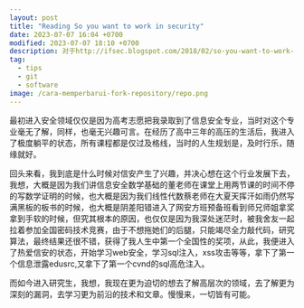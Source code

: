 ```yaml
---
layout: post
title: "Reading So you want to work in security"
date: 2023-07-07 16:04 +0700
modified: 2023-07-07 18:10 +0700
description: 对于http://ifsec.blogspot.com/2018/02/so-you-want-to-work-in-security-and-for.html的读后感
tag:
  - tips
  - git
  - software
image: /cara-memperbarui-fork-repository/repo.png
---
```


最初进入安全领域仅仅是因为高考志愿把我录取到了信息安全专业，当时对这个专业毫无了解，同样，也毫无兴趣可言。在经历了高中三年的高压的生活后，我进入了极度躺平的状态，所有课程都是仅过及格线，当时的人生规划是，及时行乐，随缘就好。

回头来看，我到底是什么时候对信安产生了兴趣，并决心想在这个行业发展下去，我想，大概是因为我们讲信息安全数学基础的董老师在课堂上用两节课的时间不停的写数学证明的时候，也大概是因为我们线性代数蔡老师在大夏天挥汗如雨仍然写满黑板的板书的时候，也大概是阴差阳错进入了网安方班预备班看到师兄师姐拿奖拿到手软的时候，但究其根本的原因，也仅仅是因为我深处迷茫时，被我舍友一起拉着参加全国密码技术竞赛，由于不想拖她们的后腿，只能竭尽全力敲代码，研究算法，最终结果还很不错，获得了我人生中第一个全国性的奖项，从此，我便进入了热爱信安的状态，开始学习web安全，学习sql注入，xss攻击等等，拿下了第一个信息泄露edusrc,又拿下了第一个cvnd的sql高危注入。

而如今进入研究生，我想，我现在更为迫切的想去了解高层次的领域，去了解更为深刻的漏洞，去学习更为前沿的技术和文章。慢慢来，一切皆有可能。